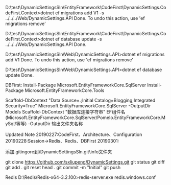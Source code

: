 D:\test\DynamicSettingsSln\EntityFramework\CodeFirst\DynamicSettings.CodeFirst.Context>dotnet ef migrations add V1 -s ../../../Web/DynamicSettings.API
Done. To undo this action, use 'ef migrations remove'

D:\test\DynamicSettingsSln\EntityFramework\CodeFirst\DynamicSettings.CodeFirst.Context>dotnet ef database update -s ../../../Web/DynamicSettings.API
Done.


D:\test\DynamicSettingsSln\Web\DynamicSettings.API>dotnet ef migrations add V1
Done. To undo this action, use 'ef migrations remove'

D:\test\DynamicSettingsSln\Web\DynamicSettings.API>dotnet ef database update
Done.


DBFirst:
Install-Package Microsoft.EntityFrameworkCore.SqlServer
Install-Package Microsoft.EntityFrameworkCore.Tools

Scaffold-DbContext "Data Source=.;Initial Catalog=Blogging;Integrated Security=True" Microsoft.EntityFrameworkCore.SqlServer -OutputDir Models
Scaffold-DbContext "数据库连接字符串" EF组件名(Microsoft.EntityFrameworkCore.SqlServer/Pomelo.EntityFrameworkCore.MySql/等等) -OutputDir 输出文件夹名称



Updated Note
20190227:CodeFirst、Architecture、Configuration
20190228:Session->Redis、Redis、DBFirst
20190301:


添加.gitingore到\DynamicSettingsSln\.git\info文件夹

git clone https://github.com/sxliupeng/DynamicSettings.git
git status
git diff
git add .
git reset head .
git commit -m "Initial"
git push

Redis
D:\Redis\Redis-x64-3.2.100>redis-server.exe redis.windows.conf



